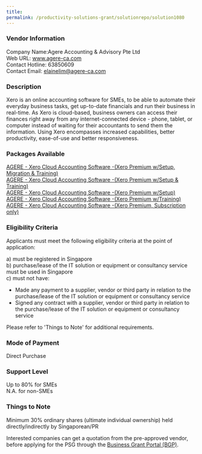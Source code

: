 ```yaml
---
title: 
permalink: /productivity-solutions-grant/solutionrepo/solution1080
---
```


### Vendor Information
Company Name:Agere Accounting & Advisory Pte Ltd <br>Web URL: www.agere-ca.com <br>Contact Hotline: 63850609 <br>Contact Email: elainelim@agere-ca.com <br>

### Description

Xero is an online accounting software for SMEs, to be able to automate their everyday business tasks, get up-to-date financials and run their business in real-time. As Xero is cloud-based, business owners can access their finances right away from any internet-connected device - phone, tablet, or computer instead of waiting for their accountants to send them the information. Using Xero encompasses increased capabilities, better productivity, ease-of-use and better responsiveness.

### Packages Available

<a href='https://www.gobusiness.gov.sg/images/psg/DesensitisedAgereAccountingAnnex3CRwef8April2021_Part_1.pdf' target='_blank'>AGERE - Xero Cloud Accounting Software -(Xero Premium w/Setup, Migration & Training)</a><br/>
<a href='https://www.gobusiness.gov.sg/images/psg/DesensitisedAgereAccountingAnnex3CRwef8April2021_Part_2.pdf' target='_blank'>AGERE - Xero Cloud Accounting Software -(Xero Premium w/Setup & Training)</a><br/>
<a href='https://www.gobusiness.gov.sg/images/psg/DesensitisedAgereAccountingAnnex3CRwef8April2021_Part_3.pdf' target='_blank'>AGERE - Xero Cloud Accounting Software -(Xero Premium w/Setup)</a><br/>
<a href='https://www.gobusiness.gov.sg/images/psg/DesensitisedAgereAccountingAnnex3CRwef8April2021_Part_4.pdf' target='_blank'>AGERE - Xero Cloud Accounting Software -(Xero Premium w/Training)</a><br/>
<a href='https://www.gobusiness.gov.sg/images/psg/DesensitisedAgereAccountingAnnex3CRwef8April2021_Part_5.pdf' target='_blank'>AGERE - Xero Cloud Accounting Software -(Xero Premium, Subscription only)</a><br/>

### Eligibility Criteria

Applicants must meet the following eligibility criteria at the point of application:

a) must be registered in Singapore <br>
b) purchase/lease of the IT solution or equipment or consultancy service must be used in Singapore <br>
c) must not have:
- Made any payment to a supplier, vendor or third party in relation to the purchase/lease of the IT solution or equipment or consultancy service
- Signed any contract with a supplier, vendor or third party in relation to the purchase/lease of the IT solution or equipment or consultancy service

Please refer to 'Things to Note' for additional requirements.

### Mode of Payment
Direct Purchase

### Support Level
Up to 80% for SMEs <br>
N.A. for non-SMEs

### Things to Note
Minimum 30% ordinary shares (ultimate individual ownership) held directly/indirectly by Singaporean/PR

Interested companies can get a quotation from the pre-approved vendor, before applying for the PSG through the <a target='_blank' href='https://www.businessgrants.gov.sg/'>Business Grant Portal (BGP)</a>.
